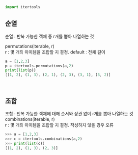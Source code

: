 ```python
import itertools
```

## 순열
순열 : 반복 가능한 객체 중 r개를 뽑아 나열하는 것

permutations(iterable, r)<br>
r : 몇 개의 아이템을 조합할 지 결정.  default : 전체 길이

```python
a = [1,2,3]
p = itertools.permutations(a,2)
print(list(p))
[(1, 2), (1, 3), (2, 1), (2, 3), (3, 1), (3, 2)]
```
<br>

## 조합
조합 : 반복 가능한 객체에 대해 순서와 상관 없이 r개를 뽑아 나열하는 것
combinations(iterable, r)<br>
r : 몇 개의 아이템을 조합할 지 결정. 작성하지 않을 경우 오류

```python
>>> a = [1,2,3]
>>> c = itertools.combinations(a,2)
>>> print(list(c))
[(1, 2), (1, 3), (2, 3)]
```